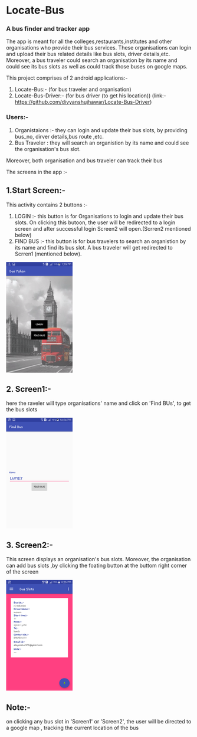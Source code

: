 # Locate-Bus
### A bus finder and tracker app<br>
The app is meant for all the colleges,restaurants,institutes and other organisations who provide their bus services. These organisations can login and upload their bus related details like bus slots, driver details,etc. Moreover, a bus traveler could search an organisation by its name  and could see its bus slots as well as could track those buses on google maps.

This project comprises of 2 android applications:-
1. Locate-Bus:- (for bus traveler and organisation)  
2. Locate-Bus-Driver:- (for bus driver (to get his location)) (link:- https://github.com/divyanshujhawar/Locate-Bus-Driver)

### Users:-
1. Organistaions :- they can login and update their bus slots,  by providing bus_no, dirver details,bus route ,etc.
2. Bus Traveler : they will search an organistion by its name and could see the organisation's bus slot.

Moreover, both organisation and bus traveler  can track their bus

The screens in the app :-

## 1.Start Screen:-
This activity contains 2 buttons :-
1. LOGIN :- this button is for Organisations  to login and update their bus slots. On clicking this butoon, the user will be redirected to a login screen and after successful login Screen2 will open.(Scrren2 mentioned below)
2. FIND BUS :- this button is for bus travelers to search an organistion by its name and find its bus slot. A bus traveler will get redirected to Scrren1 (mentioned below).

<div>
<img src="/Screenshots/home.png" alt="Drawing"  height="300" width="180" >
</div>

## 2. Screen1:-
here the raveler will type organisations' name and click on 'Find BUs', to get the bus slots
<div>
<img src="/Screenshots/find_bus.png" alt="Drawing"  height="300" width="180" >
</div>

## 3. Screen2:-
This screen displays an organisation's bus slots. Moreover, the organisation can add  bus slots ,by clicking the foating button at the buttom right corner of the screen
<div>
<img src="/Screenshots/org.png" alt="Drawing"  height="300" width="180" >
</div>

## Note:- 
on clicking any bus slot in 'Screen1' or 'Screen2', the user will be directed to a google map , tracking the current location of the bus



